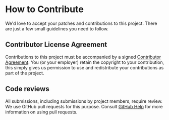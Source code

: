 # How to Contribute
We'd love to accept your patches and contributions to this project. There are just a few small guidelines you need to follow.
## Contributor License Agreement
Contributions to this project must be accompanied by a signed [Contributor Agreement](ContributorAgreement.txt). You (or your employer) retain the copyright to your contribution, this simply gives us permission to use and redistribute your contributions as part of the project.
## Code reviews
All submissions, including submissions by project members, require review. We use GitHub pull requests for this purpose. Consult [GitHub Help](https://help.github.com/articles/about-pull-requests/) for more information on using pull requests.